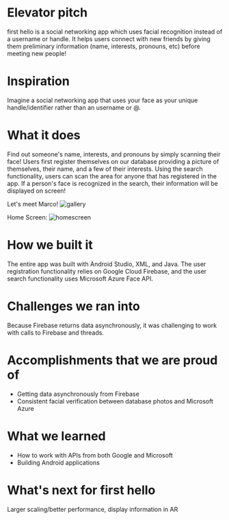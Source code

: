 # Elevator pitch
first hello is a social networking app which uses facial recognition instead of a username or handle. It helps users connect with new friends by giving them preliminary information (name, interests, pronouns, etc) before meeting new people!

# Inspiration
Imagine a social networking app that uses your face as your unique handle/identifier rather than an username or @.

# What it does
Find out someone's name, interests, and pronouns by simply scanning their face! Users first register themselves on our database providing a picture of themselves, their name, and a few of their interests. Using the search functionality, users can scan the area for anyone that has registered in the app. If a person's face is recognized in the search, their information will be displayed on screen!

Let's meet Marco!
![gallery](https://user-images.githubusercontent.com/45786074/72234144-77c97980-3580-11ea-9bb9-c29b49b96804.jpg)

Home Screen:
![homescreen](https://user-images.githubusercontent.com/45786074/72234156-89ab1c80-3580-11ea-92b5-13d9f6bc827c.jpg)

# How we built it
The entire app was built with Android Studio, XML, and Java. The user registration functionality relies on Google Cloud Firebase, and the user search functionality uses Microsoft Azure Face API.

# Challenges we ran into
Because Firebase returns data asynchronously, it was challenging to work with calls to Firebase and threads.

# Accomplishments that we are proud of
- Getting data asynchronously from Firebase
- Consistent facial verification between database photos and Microsoft Azure

# What we learned
- How to work with APIs from both Google and Microsoft
- Building Android applications

# What's next for first hello
Larger scaling/better performance, display information in AR

